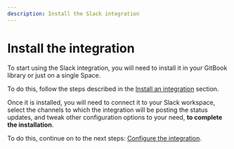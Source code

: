 ```yaml
---
description: Install the Slack integration
---
```


# Install the integration

To start using the Slack integration, you will need to install it in your GitBook library or just on a single Space.&#x20;

To do this, follow the steps described in the [Install an integration](../install-an-integration.md) section.

Once it is installed, you will need to connect it to your Slack workspace, select the channels to which the integration will be posting the status updates, and tweak other configuration options to your need, **to complete the installation**.

To do this, continue on to the next steps: [Configure the integration](configure-the-integration.md).
